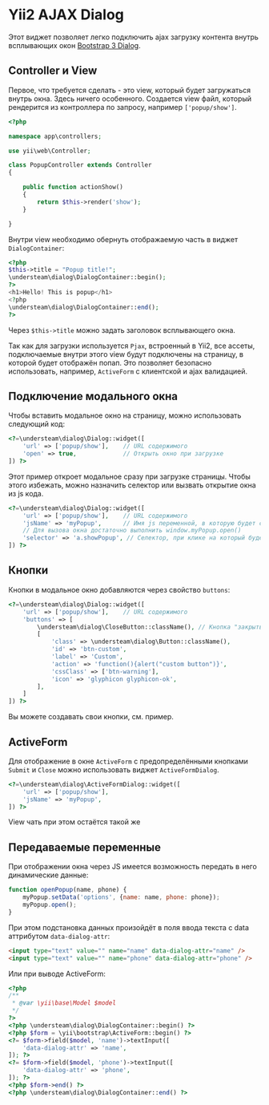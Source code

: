 # Yii2 AJAX Dialog

Этот виджет позволяет легко подключить ajax загрузку контента внутрь всплывающих окон
[Bootstrap 3 Dialog](http://nakupanda.github.io/bootstrap3-dialog).

## Controller и View

Первое, что требуется сделать - это view, который будет загружаться внутрь окна. Здесь ничего особенного.
Создается view файл, который рендерится из контроллера по запросу, например `['popup/show']`.

```php
<?php

namespace app\controllers;

use yii\web\Controller;

class PopupController extends Controller
{

    public function actionShow()
    {
        return $this->render('show');
    }

}
```

Внутри view необходимо обернуть отображаемую часть в виджет `DialogContainer`:

```php
<?php
$this->title = "Popup title!";
\understeam\dialog\DialogContainer::begin();
?>
<h1>Hello! This is popup</h1>
<?php
\understeam\dialog\DialogContainer::end();
?>
```

Через `$this->title` можно задать заголовок всплывающего окна.

Так как для загрузки используется `Pjax`, встроенный в Yii2, все ассеты, подключаемые внутри этого view
будут подключены на страницу, в которой будет отображён попап. Это позволяет безопасно использовать,
например, `ActiveForm` с клиентской и ajax валидацией.

## Подключение модального окна

Чтобы вставить модальное окно на страницу, можно использовать следующий код:

```php
<?=\understeam\dialog\Dialog::widget([
    'url' => ['popup/show'],    // URL содержимого
    'open' => true,             // Открыть окно при загрузке
]) ?>
```

Этот пример откроет модальное сразу при загрузке страницы. Чтобы этого избежать, можно назначить селектор
или вызвать открытие окна из js кода.

```php
<?=\understeam\dialog\Dialog::widget([
    'url' => ['popup/show'],    // URL содержимого
    'jsName' => 'myPopup',      // Имя js переменной, в которую будет сохранён объект модального окна
    // Для вызова окна достаточно выполнить window.myPopup.open()
    'selector' => 'a.showPopup', // Селектор, при клике на который будет совершено открытие окна
]) ?>
```

## Кнопки

Кнопки в модальное окно добавляются через свойство `buttons`:

```php
<?=\understeam\dialog\Dialog::widget([
    'url' => ['popup/show'],    // URL содержимого
    'buttons' => [
        \understeam\dialog\CloseButton::className(), // Кнопка "закрыть"
        [
            'class' => \understeam\dialog\Button::className(),
            'id' => 'btn-custom',
            'label' => 'Custom',
            'action' => 'function(){alert("custom button")}',
            'cssClass' => ['btn-warning'],
            'icon' => 'glyphicon glyphicon-ok',
        ],
    ]
]) ?>
```

Вы можете создавать свои кнопки, см. пример.

## ActiveForm

Для отображение в окне `ActiveForm` с предопределёнными кнопками `Submit` и `Close` можно использовать
виджет `ActiveFormDialog`.

```php
<?=\understeam\dialog\ActiveFormDialog::widget([
    'url' => ['popup/show'],
    'jsName' => 'myPopup',
]) ?>
```

View чать при этом остаётся такой же

## Передаваемые переменные

При отображении окна через JS имеется возможность передать в него динамические данные:

```javascript
function openPopup(name, phone) {
    myPopup.setData('options', {name: name, phone: phone});
    myPopup.open();
}
```

При этом подстановка данных произойдёт в поля ввода текста с data аттрибутом `data-dialog-attr`:

```html
<input type="text" value="" name="name" data-dialog-attr="name" />
<input type="text" value="" name="phone" data-dialog-attr="phone" />
```

Или при выводе ActiveForm:

```php
<?php
/**
 * @var \yii\base\Model $model
 */
?>
<?php \understeam\dialog\DialogContainer::begin() ?>
<?php $form = \yii\bootstrap\ActiveForm::begin() ?>
<?= $form->field($model, 'name')->textInput([
    'data-dialog-attr' => 'name',
]); ?>
<?= $form->field($model, 'phone')->textInput([
    'data-dialog-attr' => 'phone',
]); ?>
<?php $form->end() ?>
<?php \understeam\dialog\DialogContainer::end() ?>
```

